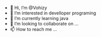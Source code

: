 - 👋 Hi, I’m @Vohizy
- 👀 I’m interested in develloper programing 
- 🌱 I’m currently learning java
- 💞️ I’m looking to collaborate on ...
- 📫 How to reach me ...

<!---
Vohizy/Vohizy is a ✨ special ✨ repository because its `README.md` (this file) appears on your GitHub profile.
You can click the Preview link to take a look at your changes.
--->

